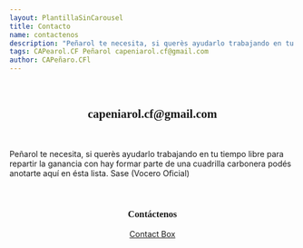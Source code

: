 ```yaml
---
layout: PlantillaSinCarousel
title: Contacto
name: contactenos
description: "Peñarol te necesita, si querès ayudarlo trabajando en tu tiempo libre para repartir la ganancia con hay formar parte de una cuadrilla carbonera podés anotarte aquí en ésta lista. Sase (Vocero Oficial)"
tags: CAPearol.CF Peñarol capeniarol.cf@gmail.com
author: CAPeñaro.CFl
---
```


<br>

<center>
<h2 style="font-family:fantasy;">capeniarol.cf@gmail.com</h2>
</center>

<br>

<p>Peñarol te necesita, si querès ayudarlo trabajando en tu tiempo libre para repartir la ganancia con hay formar parte de una cuadrilla carbonera podés anotarte aquí en ésta lista. Sase (Vocero Oficial)</p>

<br>
<center>

 <h3 style="font-family:fantasy;">Contáctenos</h3><!-- start Contact Box -->
 <script data-sil-id='5aa1a74bb2632c002df20d0d'> (function() {var d = document, w = window, l = window.location,p = l.protocol == 'file:' ? 'http://' : '//';if (!w.WS) w.WS = {}; c = w.WS;var m=function(t, o){  var e = d.getElementsByTagName('script'); e=e[e.length-1];  var n = d.createElement(t); if (t=='script') {n.async=true;} for (k in o) n[k] = o[k];  e.parentNode.insertBefore(n, e)};   m('script', {      src: p+'bawkbox.com/widget/contact/5aa1a74bb2632c002df20d0d?page='+encodeURIComponent(l+''),      type: 'text/javascript'  });  c.load_net = m;})();</script>
 <div class='sil-widget-contact sil-widget' id='sil-widget-5aa1a74bb2632c002df20d0d'><a href='https://htmlcontactbox.com'>Contact Box</a></div>
 <!-- end Contact Box -->
</center>



<!--<iframe width="680" height="315" src="https://www.youtube.com/embed/XGoeRE73Xi4" frameborder="0" autoplay="allow; encrypted-media" allowfullscreen></iframe>-->
